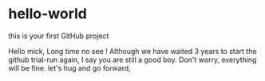 # hello-world
this is your first GitHub project 

Hello mick,
Long time no see !
Although we have waited 3 years to start the github trial-run again, I say you are still a good boy. Don't worry,
everything will be fine. let's hug and go forward,  

